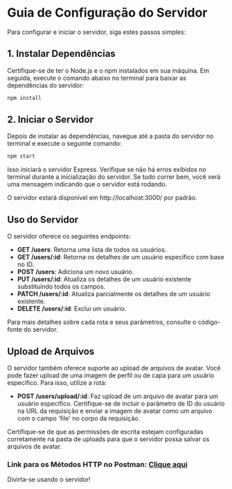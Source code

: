 # Guia de Configuração do Servidor

Para configurar e iniciar o servidor, siga estes passos simples:

## 1. Instalar Dependências

Certifique-se de ter o Node.js e o npm instalados em sua máquina. Em seguida, execute o comando abaixo no terminal para baixar as dependências do servidor:

```bash
npm install
```

## 2. Iniciar o Servidor

Depois de instalar as dependências, navegue até a pasta do servidor no terminal e execute o seguinte comando:

```bash
npm start
```

Isso iniciará o servidor Express. Verifique se não há erros exibidos no terminal durante a inicialização do servidor. Se tudo correr bem, você verá uma mensagem indicando que o servidor está rodando.

O servidor estará disponível em http://localhost:3000/ por padrão.

## Uso do Servidor

O servidor oferece os seguintes endpoints:

- **GET /users**: Retorna uma lista de todos os usuários.
- **GET /users/:id**: Retorna os detalhes de um usuário específico com base no ID.
- **POST /users**: Adiciona um novo usuário.
- **PUT /users/:id**: Atualiza os detalhes de um usuário existente substituindo todos os campos.
- **PATCH /users/:id**: Atualiza parcialmente os detalhes de um usuário existente.
- **DELETE /users/:id**: Exclui um usuário.

Para mais detalhes sobre cada rota e seus parâmetros, consulte o código-fonte do servidor.

## Upload de Arquivos

O servidor também oferece suporte ao upload de arquivos de avatar. Você pode fazer upload de uma imagem de perfil ou de capa para um usuário específico. Para isso, utilize a rota:

- **POST /users/upload/:id**: Faz upload de um arquivo de avatar para um usuário específico. Certifique-se de incluir o parâmetro de ID do usuário na URL da requisição e enviar a imagem de avatar como um arquivo com o campo 'file' no corpo da requisição.

Certifique-se de que as permissões de escrita estejam configuradas corretamente na pasta de uploads para que o servidor possa salvar os arquivos de avatar.

### Link para os Métodos HTTP no Postman: [Clique aqui](https://www.postman.com/cespro/workspace/testes-http/collection/34144524-08a82527-6498-4a9a-b931-3ef907e27337?action=share&creator=34144524)

Divirta-se usando o servidor!
